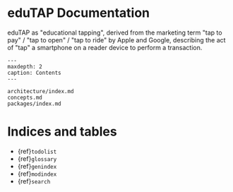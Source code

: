 # eduTAP Documentation

eduTAP as "educational tapping", derived from the marketing term "tap to pay" / "tap to open" / "tap to ride" by Apple and Google, describing the act of "tap" a smartphone on a reader device to perform a transaction.


```{toctree}
---
maxdepth: 2
caption: Contents
---

architecture/index.md
concepts.md
packages/index.md

```


# Indices and tables

* {ref}`todolist`
* {ref}`glossary`
* {ref}`genindex`
* {ref}`modindex`
* {ref}`search`
